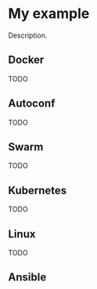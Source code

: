 # My example

Description.

## Docker

TODO

## Autoconf

TODO

## Swarm

TODO

## Kubernetes

TODO

## Linux

TODO

## Ansible
